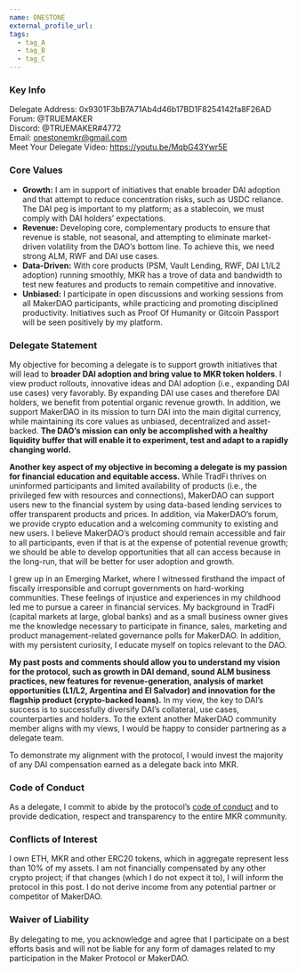```yaml
---
name: ONESTONE
external_profile_url:
tags:
  - tag_A
  - tag_B
  - tag_C
---
```


### Key Info

Delegate Address: 0x9301F3bB7A71Ab4d46b17BD1F8254142fa8F26AD  
Forum: @TRUEMAKER  
Discord: @TRUEMAKER#4772  
Email: onestonemkr@gmail.com  
Meet Your Delegate Video: https://youtu.be/MqbG43Ywr5E

### Core Values 

- **Growth:** I am in support of initiatives that enable broader DAI adoption and that attempt to reduce concentration risks, such as USDC reliance. The DAI peg is important to my platform; as a stablecoin, we must comply with DAI holders’ expectations.  
- **Revenue:** Developing core, complementary products to ensure that revenue is stable, not seasonal, and attempting to eliminate market-driven volatility from the DAO’s bottom line. To achieve this, we need strong ALM, RWF and DAI use cases.  
- **Data-Driven:** With core products (PSM, Vault Lending, RWF, DAI L1/L2 adoption) running smoothly, MKR has a trove of data and bandwidth to test new features and products to remain competitive and innovative.  
- **Unbiased:** I participate in open discussions and working sessions from all MakerDAO participants, while practicing and promoting disciplined productivity. Initiatives such as Proof Of Humanity or Gitcoin Passport will be seen positively by my platform.

### Delegate Statement

My objective for becoming a delegate is to support growth initiatives that will lead to **broader DAI adoption and bring value to MKR token holders**. I view product rollouts, innovative ideas and DAI adoption (i.e., expanding DAI use cases) very favorably.  By expanding DAI use cases and therefore DAI holders, we benefit from potential organic revenue growth. In addition, we support MakerDAO in its mission to turn DAI into the main digital currency, while maintaining its core values as unbiased, decentralized and asset-backed. **The DAO’s mission can only be accomplished with a healthy liquidity buffer that will enable it to experiment, test and adapt to a rapidly changing world.**

**Another key aspect of my objective in becoming a delegate is my passion for financial education and equitable access.** While TradFi thrives on uninformed participants and limited availability of products (i.e., the privileged few with resources and connections), MakerDAO can support users new to the financial system by using data-based lending services to offer transparent products and prices. In addition, via MakerDAO’s forum, we provide crypto education and a welcoming community to existing and new users.  I believe MakerDAO’s product should remain accessible and fair to all participants, even if that is at the expense of potential revenue growth; we should be able to develop opportunities that all can access because in the long-run, that will be better for user adoption and growth. 

I grew up in an Emerging Market, where I witnessed firsthand the impact of fiscally irresponsible and corrupt governments on hard-working communities. These feelings of injustice and experiences in my childhood led me to pursue a career in financial services.  My background in TradFi (capital markets at large, global banks) and as a small business owner gives me the knowledge necessary to participate in finance, sales, marketing and product management-related governance polls for MakerDAO. In addition, with my persistent curiosity, I educate myself on topics relevant to the DAO. 

**My past posts and comments should allow you to understand my vision for the protocol, such as growth in DAI demand, sound ALM business practices, new features for revenue-generation, analysis of market opportunities (L1/L2, Argentina and El Salvador) and innovation for the flagship product (crypto-backed loans).** In my view, the key to DAI’s success is to successfully diversify DAI’s collateral, use cases, counterparties and holders. To the extent another MakerDAO community member aligns with my views, I would be happy to consider partnering as a delegate team.

To demonstrate my alignment with the protocol, I would invest the majority of any DAI compensation earned as a delegate back into MKR.

### Code of Conduct

As a delegate, I commit to abide by the protocol’s [code of conduct](https://forum.makerdao.com/t/recognised-delegate-code-of-conduct/9384) and to provide dedication, respect and transparency to the entire MKR community. 

### Conflicts of Interest 

I own ETH, MKR and other ERC20 tokens, which in aggregate represent less than 10% of my assets. I am not financially compensated by any other crypto project; if that changes (which I do not expect it to), I will inform the protocol in this post. I do not derive income from any potential partner or competitor of MakerDAO.

### Waiver of Liability

By delegating to me, you acknowledge and agree that I participate on a best efforts basis and will not be liable for any form of damages related to my participation in the Maker Protocol or MakerDAO.
